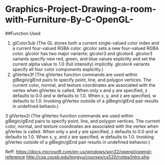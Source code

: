 # Graphics-Project-Drawing-a-room-with-Furniture-By-C-OpenGL-
##Function Used
1. glColor3ub
    (The GL stores both a current single-valued color index and a current four-valued RGBA color. glcolor sets a new four-valued RGBA color. glcolor has two major variants: glcolor3 and glcolor4. glcolor3 variants specify new red, green, and blue values explicitly and set the current alpha value to 1.0 (full intensity) implicitly. glcolor4 variants specify all four color components explicitly.)
2. glVertex3f
    (The glVertex function commands are used within glBegin/glEnd pairs to specify point, line, and polygon vertices. The current color, normal, and texture coordinates are associated with the vertex when glVertex is called. When only x and y are specified, z defaults to 0.0 and w defaults to 1.0. When x, y, and z are specified, w defaults to 1.0. Invoking glVertex outside of a glBegin/glEnd pair results in undefined behavio.)
    
3 glVertex2i
     (The glVertex function commands are used within glBegin/glEnd pairs to specify point, line, and polygon vertices. The current color, normal, and texture coordinates are associated with the vertex when glVertex is called. When only x and y are specified, z defaults to 0.0 and w defaults to 1.0. When x, y, and z are specified, w defaults to 1.0. Invoking glVertex outside of a glBegin/glEnd pair results in undefined behavior.)
     
 Reff: https://docs.microsoft.com/en-us/windows/win32/opengl/opengl-reference
       http://cse.csusb.edu/tongyu/courses/cs520/notes/intro.php
       
 
